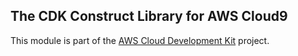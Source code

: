 ## The CDK Construct Library for AWS Cloud9
This module is part of the [AWS Cloud Development Kit](https://github.com/awslabs/aws-cdk) project.
